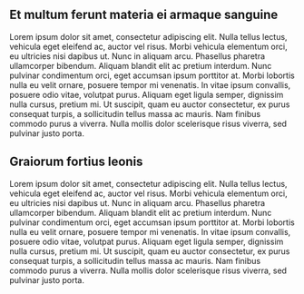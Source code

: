 ## Et multum ferunt materia ei armaque sanguine

Lorem ipsum dolor sit amet, consectetur adipiscing elit. Nulla tellus lectus, vehicula eget eleifend ac, auctor vel risus. Morbi vehicula elementum orci, eu ultricies nisi dapibus ut. Nunc in aliquam arcu. Phasellus pharetra ullamcorper bibendum. Aliquam blandit elit ac pretium interdum. Nunc pulvinar condimentum orci, eget accumsan ipsum porttitor at. Morbi lobortis nulla eu velit ornare, posuere tempor mi venenatis. In vitae ipsum convallis, posuere odio vitae, volutpat purus. Aliquam eget ligula semper, dignissim nulla cursus, pretium mi. Ut suscipit, quam eu auctor consectetur, ex purus consequat turpis, a sollicitudin tellus massa ac mauris. Nam finibus commodo purus a viverra. Nulla mollis dolor scelerisque risus viverra, sed pulvinar justo porta.

## Graiorum fortius leonis

Lorem ipsum dolor sit amet, consectetur adipiscing elit. Nulla tellus lectus, vehicula eget eleifend ac, auctor vel risus. Morbi vehicula elementum orci, eu ultricies nisi dapibus ut. Nunc in aliquam arcu. Phasellus pharetra ullamcorper bibendum. Aliquam blandit elit ac pretium interdum. Nunc pulvinar condimentum orci, eget accumsan ipsum porttitor at. Morbi lobortis nulla eu velit ornare, posuere tempor mi venenatis. In vitae ipsum convallis, posuere odio vitae, volutpat purus. Aliquam eget ligula semper, dignissim nulla cursus, pretium mi. Ut suscipit, quam eu auctor consectetur, ex purus consequat turpis, a sollicitudin tellus massa ac mauris. Nam finibus commodo purus a viverra. Nulla mollis dolor scelerisque risus viverra, sed pulvinar justo porta.
